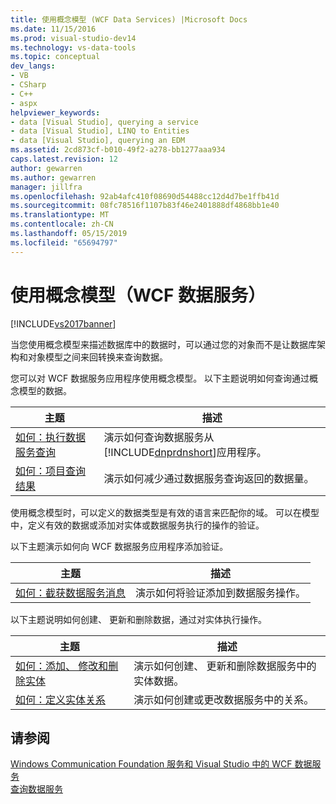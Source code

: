 ```yaml
---
title: 使用概念模型 (WCF Data Services) |Microsoft Docs
ms.date: 11/15/2016
ms.prod: visual-studio-dev14
ms.technology: vs-data-tools
ms.topic: conceptual
dev_langs:
- VB
- CSharp
- C++
- aspx
helpviewer_keywords:
- data [Visual Studio], querying a service
- data [Visual Studio], LINQ to Entities
- data [Visual Studio], querying an EDM
ms.assetid: 2cd873cf-b010-49f2-a278-bb1277aaa934
caps.latest.revision: 12
author: gewarren
ms.author: gewarren
manager: jillfra
ms.openlocfilehash: 92ab4afc410f08690d54488cc12d4d7be1ffb41d
ms.sourcegitcommit: 08fc78516f1107b83f46e2401888df4868bb1e40
ms.translationtype: MT
ms.contentlocale: zh-CN
ms.lasthandoff: 05/15/2019
ms.locfileid: "65694797"
---
```

# <a name="working-with-a-conceptual-model-wcf-data-services"></a>使用概念模型（WCF 数据服务）
[!INCLUDE[vs2017banner](../includes/vs2017banner.md)]

当您使用概念模型来描述数据库中的数据时，可以通过您的对象而不是让数据库架构和对象模型之间来回转换来查询数据。  
  
 您可以对 WCF 数据服务应用程序使用概念模型。 以下主题说明如何查询通过概念模型的数据。  
  
|主题|描述|  
|-----------|-----------------|  
|[如何：执行数据服务查询](https://msdn.microsoft.com/library/62997821-e0c6-4c4d-9fb7-1273fb5e5d18)|演示如何查询数据服务从[!INCLUDE[dnprdnshort](../includes/dnprdnshort-md.md)]应用程序。|  
|[如何：项目查询结果](https://msdn.microsoft.com/library/474ac625-8770-43ba-8320-d3315ea9530f)|演示如何减少通过数据服务查询返回的数据量。|  
  
 使用概念模型时，可以定义的数据类型是有效的语言来匹配你的域。 可以在模型中，定义有效的数据或添加对实体或数据服务执行的操作的验证。  
  
 以下主题演示如何向 WCF 数据服务应用程序添加验证。  
  
|主题|描述|  
|-----------|-----------------|  
|[如何：截获数据服务消息](https://msdn.microsoft.com/library/24b9df1b-b54b-4795-a033-edf333675de6)|演示如何将验证添加到数据服务操作。|  
  
 以下主题说明如何创建、 更新和删除数据，通过对实体执行操作。  
  
|主题|描述|  
|-----------|-----------------|  
|[如何：添加、 修改和删除实体](https://msdn.microsoft.com/library/a00f8933-b232-4445-95ba-adc634f055d8)|演示如何创建、 更新和删除数据服务中的实体数据。|  
|[如何：定义实体关系](https://msdn.microsoft.com/library/cc255524-1534-4fae-b83c-250933d5a72b)|演示如何创建或更改数据服务中的关系。|  
  
## <a name="see-also"></a>请参阅  
 [Windows Communication Foundation 服务和 Visual Studio 中的 WCF 数据服务](../data-tools/windows-communication-foundation-services-and-wcf-data-services-in-visual-studio.md)   
 [查询数据服务](https://msdn.microsoft.com/library/823e9444-27aa-4f1f-be8e-0486d67f54c0)
